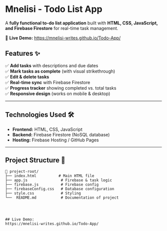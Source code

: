 # Mnelisi - Todo List App
  

A **fully functional to-do list application** built with **HTML, CSS, JavaScript, and Firebase Firestore** for real-time task management.  

🔗 **Live Demo:** https://mnelisi-writes.github.io/Todo-App/  



## **Features** ✨  
✅ **Add tasks** with descriptions and due dates  
✅ **Mark tasks as complete** (with visual strikethrough)  
✅ **Edit & delete tasks**  
✅ **Real-time sync** with Firebase Firestore  
✅ **Progress tracker** showing completed vs. total tasks  
✅ **Responsive design** (works on mobile & desktop)  

---

## **Technologies Used** 🛠️  
- **Frontend:** HTML, CSS, JavaScript  
- **Backend:** Firebase Firestore (NoSQL database)  
- **Hosting:** Firebase Hosting / GitHub Pages 

---




## **Project Structure** 📂  
```
📁 project-root/
├── index.html          # Main HTML file
├── app.js               # Firebase & task logic
├── firebase.js          # Firebase config
├── firebaseConfig.css   # Database configuration     
├── style.css            # Styling
└──  README.md           # Documentation of project




## Live Demo:
https://mnelisi-writes.github.io/Todo-App/ 

